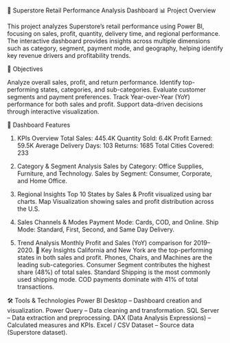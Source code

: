 🏪 Superstore Retail Performance Analysis Dashboard
📊 Project Overview

This project analyzes Superstore’s retail performance using Power BI, focusing on sales, profit, quantity, delivery time, and regional performance.
The interactive dashboard provides insights across multiple dimensions such as category, segment, payment mode, and geography, helping identify key revenue drivers and profitability trends.

🎯 Objectives

Analyze overall sales, profit, and return performance.
Identify top-performing states, categories, and sub-categories.
Evaluate customer segments and payment preferences.
Track Year-over-Year (YoY) performance for both sales and profit.
Support data-driven decisions through interactive visualization.

🧩 Dashboard Features
1. KPIs Overview
Total Sales: 445.4K
Quantity Sold: 6.4K
Profit Earned: 59.5K
Average Delivery Days: 103
Returns: 1685
Total Cities Covered: 233

2. Category & Segment Analysis
Sales by Category: Office Supplies, Furniture, and Technology.
Sales by Segment: Consumer, Corporate, and Home Office.

3. Regional Insights
Top 10 States by Sales & Profit visualized using bar charts.
Map Visualization showing sales and profit distribution across the U.S.

4. Sales Channels & Modes
Payment Mode: Cards, COD, and Online.
Ship Mode: Standard, First, Second, and Same Day Delivery.

5. Trend Analysis
Monthly Profit and Sales (YoY) comparison for 2019–2020.
🧠 Key Insights
California and New York are the top-performing states in both sales and profit.
Phones, Chairs, and Machines are the leading sub-categories.
Consumer Segment contributes the highest share (48%) of total sales.
Standard Shipping is the most commonly used shipping mode.
COD payments dominate with 41% of total transactions.

🛠️ Tools & Technologies
Power BI Desktop – Dashboard creation and visualization.
Power Query – Data cleaning and transformation.
SQL Server – Data extraction and preprocessing.
DAX (Data Analysis Expressions) – Calculated measures and KPIs.
Excel / CSV Dataset – Source data (Superstore dataset).
